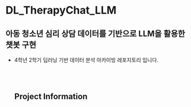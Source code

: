 # DL_TherapyChat_LLM
## 아동 청소년 심리 상담 데이터를 기반으로 LLM을 활용한 챗봇 구현
- 4학년 2학기 딥러닝 기반 데이터 분석 아카이빙 레포지토리 입니다.

  </br></br>
  ## Project Information
